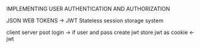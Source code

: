 IMPLEMENTING USER AUTHENTICATION AND AUTHORIZATION

JSON WEB TOKENS -> JWT
Stateless session storage system

client server
psot login -> if user and pass create jwt
store jwt as cookie <- jwt
